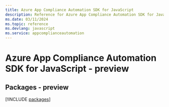 ```yaml
---
title: Azure App Compliance Automation SDK for JavaScript
description: Reference for Azure App Compliance Automation SDK for JavaScript
ms.date: 03/11/2024
ms.topic: reference
ms.devlang: javascript
ms.service: appcomplianceautomation
---
```

# Azure App Compliance Automation SDK for JavaScript - preview
## Packages - preview
[!INCLUDE [packages](app-compliance-automation-index.md)]
